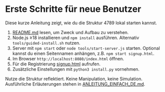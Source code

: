 # Erste Schritte für neue Benutzer

Diese kurze Anleitung zeigt, wie du die Struktur 4789 lokal starten kannst.

1. [README.md](../README.md) lesen, um Zweck und Aufbau zu verstehen.
2. Node.js ≥18 installieren und `npm install` ausführen.
   Alternativ `tools/guided-install.sh` nutzen.
3. Server mit `npm start` oder `node tools/start-server.js` starten.
   Optional kannst du einen Seitennamen anhängen, z.B. `npm start signup.html`.
4. Im Browser `http://localhost:8080/index.html` öffnen.
5. Für die Registrierung [signup.html](../signup.html) aufrufen.
6. Zusätzliche Einstellungen mit `python3 install.py` vornehmen.

Nutze die Struktur reflektiert. Keine Manipulation, keine Simulation.
Ausführliche Erläuterungen stehen in [ANLEITUNG_EINFACH_DE.md](../ANLEITUNG_EINFACH_DE.md).
